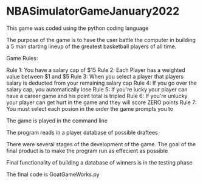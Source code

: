 # NBASimulatorGameJanuary2022

This game was coded using the python coding language

The purpose of the game is to have the user battle the computer in building a 5 man starting lineup of the greatest basketball players of all time. 

Game Rules:

Rule 1: You have a salary cap of $15
Rule 2: Each Player has a weighted value between $1 and $5
Rule 3: When you select a player that players salary is deducted from your remaining salary cap
Rule 4: If you go over the salary cap, you automatically lose
Rule 5: If you're lucky your player can have a career game and his point total is tripled
Rule 6: If you're unlucky your player can get hurt in the game and they will score ZERO points
Rule 7: You must select each posion in the order the game prompts you to

The game is played in the command line

The program reads in a player database of possible draftees

There were several stages of the development of the game. The goal of the final product is to make the program run as effecient as possible


Final functionality of building a database of winners is in the testing phase 

The final code is GoatGameWorks.py
